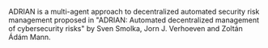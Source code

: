 ADRIAN is a multi-agent approach to decentralized automated security risk management proposed in "ADRIAN: Automated decentralized
management of cybersecurity risks" by Sven Smolka, Jorn J. Verhoeven and Zoltán Ádám Mann.